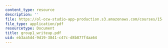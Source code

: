 ```yaml
---
content_type: resource
description: ''
file: https://ol-ocw-studio-app-production.s3.amazonaws.com/courses/15-066j-system-optimization-and-analysis-for-manufacturing-summer-2003/eb3aa5d49d193841c47cd8b877f4aa64_group1_writeup.pdf
file_type: application/pdf
resourcetype: Document
title: group1_writeup.pdf
uid: eb3aa5d4-9d19-3841-c47c-d8b877f4aa64
---
```

